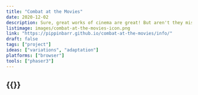 ```yaml
---
title: "Combat at the Movies"
date: 2020-12-02
description: Sure, great works of cinema are great! But aren't they missing something?! Yes! They're missing tanks! Move over Orson Welles! Move over Robert DiNiro! These tanks are ready for their close-up!
listimage: images/combat-at-the-movies-icon.png
link: "https://pippinbarr.github.io/combat-at-the-movies/info/"
draft: false
tags: ["project"]
ideas: ["variations", "adaptation"]
platforms: ["browser"]
tools: ["phaser3"]
---
```


## {{<param title >}}
